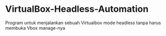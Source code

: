 # VirtualBox-Headless-Automation
Program untuk menjalankan sebuah Virtualbox mode headless tanpa harus membuka Vbox manage-nya
